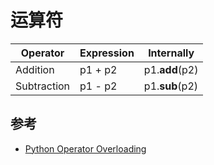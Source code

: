 # 运算符

| Operator    | Expression | Internally     |
| ----------- | ---------- | -------------- |
| Addition    | p1 + p2    | p1.__add__(p2) |
| Subtraction | p1 - p2    | p1.__sub__(p2) |

## 参考

* [Python Operator Overloading](https://www.programiz.com/python-programming/operator-overloading)
